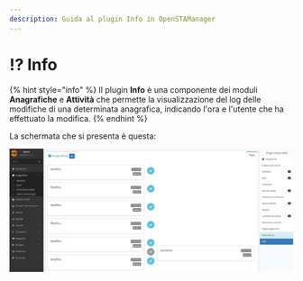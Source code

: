```yaml
---
description: Guida al plugin Info in OpenSTAManager
---
```


# ⁉ Info

{% hint style="info" %}
Il plugin **Info** è una componente dei moduli **Anagrafiche** e **Attività** che permette la visualizzazione del log delle modifiche di una determinata anagrafica, indicando l'ora e l'utente che ha effettuato la modifica.
{% endhint %}

La schermata che si presenta è questa:

![](<../../../.gitbook/assets/image (22) (1) (1).png>)
